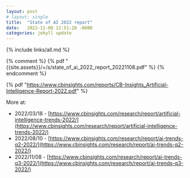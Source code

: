 ```yaml
---
layout: post
# layout: single
title:  "State of AI 2022 report"
date:   2022-11-08 12:51:28 -0800
categories: jekyll update
---
```


{% include links/all.md %}

{% comment %}
{% pdf "{{site.assets}}/+/s/state_of_ai_2022_report_20221108.pdf" %}
{% endcomment %}

{% pdf "https://www.cbinsights.com/reports/CB-Insights_Artificial-Intelligence-Report-2022.pdf" %}

More at:
  * 2022/03/18 - [https://www.cbinsights.com/research/report/artificial-intelligence-trends-2022/](https://www.cbinsights.com/research/report/artificial-intelligence-trends-2022/)
  * 2022/08/10 - [https://www.cbinsights.com/research/report/ai-trends-q2-2022/](https://www.cbinsights.com/research/report/ai-trends-q2-2022/)
  * 2022/11/08 - [https://www.cbinsights.com/research/report/ai-trends-q3-2022/](https://www.cbinsights.com/research/report/ai-trends-q3-2022/)

